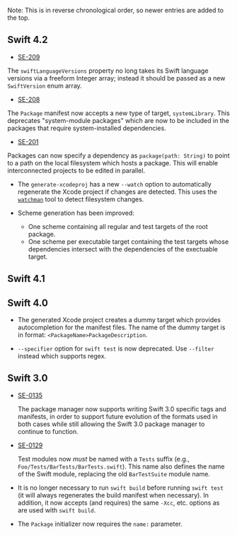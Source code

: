 Note: This is in reverse chronological order, so newer entries are added to the top.


Swift 4.2
---------

* [SE-209](https://github.com/apple/swift-evolution/blob/master/proposals/0209-package-manager-swift-lang-version-update.md)

The `swiftLanguageVersions` property no long takes its Swift language versions via
a freeform Integer array; instead it should be passed as a new `SwiftVersion` enum array.

* [SE-208](https://github.com/apple/swift-evolution/blob/master/proposals/0208-package-manager-system-library-targets.md)

The `Package` manifest now accepts a new type of target, `systemLibrary`. This
deprecates "system-module packages" which are now to be included in the packages that
require system-installed dependencies.

* [SE-201](https://github.com/apple/swift-evolution/blob/master/proposals/0201-package-manager-local-dependencies.md)

Packages can now specify a dependency as `package(path: String)` to point to a
path on the local filesystem which hosts a package. This will enable interconnected
projects to be edited in parallel.

* The `generate-xcodeproj` has a new `--watch` option to automatically regenerate the
Xcode project if changes are detected. This uses the
[`watchman`](https://facebook.github.io/watchman/docs/install.html) tool to detect
filesystem changes.

* Scheme generation has been improved:
  * One scheme containing all regular and test targets of the root package.
  * One scheme per executable target containing the test targets whose dependencies
    intersect with the dependencies of the exectuable target.


Swift 4.1
---------


Swift 4.0
---------

* The generated Xcode project creates a dummy target which provides
  autocompletion for the manifest files. The name of the dummy target is in
  format: `<PackageName>PackageDescription`.

* `--specifier` option for `swift test` is now deprecated.
  Use `--filter` instead which supports regex.

Swift 3.0
---------

* [SE-0135](https://github.com/apple/swift-evolution/blob/master/proposals/0135-package-manager-support-for-differentiating-packages-by-swift-version.md)

  The package manager now supports writing Swift 3.0 specific tags and
  manifests, in order to support future evolution of the formats used in both
  cases while still allowing the Swift 3.0 package manager to continue to
  function.

* [SE-0129](https://github.com/apple/swift-evolution/blob/master/proposals/0129-package-manager-test-naming-conventions.md)

  Test modules now *must* be named with a `Tests` suffix (e.g.,
  `Foo/Tests/BarTests/BarTests.swift`). This name also defines the name of the
  Swift module, replacing the old `BarTestSuite` module name.

* It is no longer necessary to run `swift build` before running `swift test` (it
  will always regenerates the build manifest when necessary). In addition, it
  now accepts (and requires) the same `-Xcc`, etc. options as are used with
  `swift build`.

* The `Package` initializer now requires the `name:` parameter.
